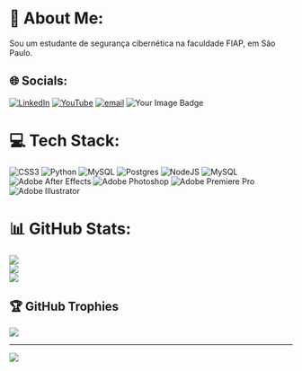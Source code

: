 # 💫 About Me:
Sou um estudante de segurança cibernética na faculdade FIAP, em São Paulo.


## 🌐 Socials:
[![LinkedIn](https://img.shields.io/badge/LinkedIn-%230077B5.svg?logo=linkedin&logoColor=white)](https://www.linkedin.com/in/luisfelipebarbosaalmeida/) [![YouTube](https://img.shields.io/badge/YouTube-%23FF0000.svg?logo=YouTube&logoColor=white)](https://youtube.com/@Magna__Historia) [![email](https://img.shields.io/badge/Email-D14836?logo=gmail&logoColor=white)](mailto:luisf.almeida14@gmail.com) 
<img src="https://tryhackme-badges.s3.amazonaws.com/DominusRexMeus.png" alt="Your Image Badge" />


# 💻 Tech Stack:
![CSS3](https://img.shields.io/badge/css3-%231572B6.svg?style=for-the-badge&logo=css3&logoColor=white) ![Python](https://img.shields.io/badge/python-3670A0?style=for-the-badge&logo=python&logoColor=ffdd54) ![MySQL](https://img.shields.io/badge/mysql-4479A1.svg?style=for-the-badge&logo=mysql&logoColor=white) ![Postgres](https://img.shields.io/badge/postgres-%23316192.svg?style=for-the-badge&logo=postgresql&logoColor=white) ![NodeJS](https://img.shields.io/badge/node.js-6DA55F?style=for-the-badge&logo=node.js&logoColor=white) ![MySQL](https://img.shields.io/badge/mysql-4479A1.svg?style=for-the-badge&logo=mysql&logoColor=white) ![Adobe After Effects](https://img.shields.io/badge/Adobe%20After%20Effects-9999FF.svg?style=for-the-badge&logo=Adobe%20After%20Effects&logoColor=white) ![Adobe Photoshop](https://img.shields.io/badge/adobe%20photoshop-%2331A8FF.svg?style=for-the-badge&logo=adobe%20photoshop&logoColor=white) ![Adobe Premiere Pro](https://img.shields.io/badge/Adobe%20Premiere%20Pro-9999FF.svg?style=for-the-badge&logo=Adobe%20Premiere%20Pro&logoColor=white) ![Adobe Illustrator](https://img.shields.io/badge/adobe%20illustrator-%23FF9A00.svg?style=for-the-badge&logo=adobe%20illustrator&logoColor=white)
# 📊 GitHub Stats:
![](https://github-readme-stats.vercel.app/api?username=LuisfAlmeida07&theme=shadow_green&hide_border=true&include_all_commits=false&count_private=false)<br/>
![](https://github-readme-streak-stats.herokuapp.com/?user=LuisfAlmeida07&theme=shadow_green&hide_border=true)<br/>
![](https://github-readme-stats.vercel.app/api/top-langs/?username=LuisfAlmeida07&theme=shadow_green&hide_border=true&include_all_commits=false&count_private=false&layout=compact)

## 🏆 GitHub Trophies
![](https://github-profile-trophy.vercel.app/?username=LuisfAlmeida07&theme=radical&no-frame=false&no-bg=true&margin-w=4)

---
[![](https://visitcount.itsvg.in/api?id=LuisfAlmeida07&icon=0&color=0)](https://visitcount.itsvg.in)
